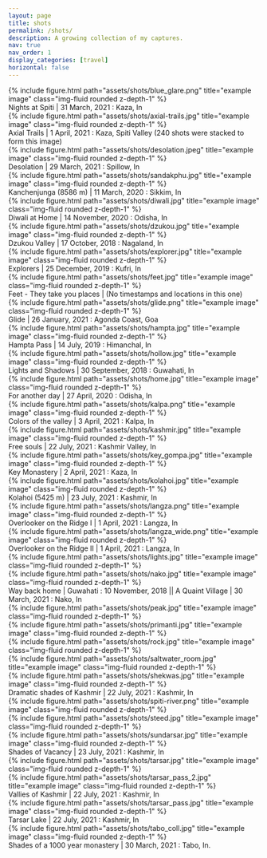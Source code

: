 ```yaml
---
layout: page
title: shots
permalink: /shots/
description: A growing collection of my captures.
nav: true
nav_order: 1
display_categories: [travel]
horizontal: false
---
```


<div class="row">
    <div class="col-sm mt-3 mt-md-0">
        {% include figure.html path="assets/shots/blue_glare.png" title="example image" class="img-fluid rounded z-depth-1" %}
    </div>
</div>
<div class="caption">
    Nights at Spiti | 31 March, 2021 : Kaza, In
</div>

<div class="row">
    <div class="col-sm mt-3 mt-md-0">
        {% include figure.html path="assets/shots/axial-trails.jpg" title="example image" class="img-fluid rounded z-depth-1" %}
    </div>
</div>
<div class="caption">
    Axial Trails | 1 April, 2021 : Kaza, Spiti Valley (240 shots were stacked to form this image)
</div>

<div class="row">
    <div class="col-sm mt-3 mt-md-0">
        {% include figure.html path="assets/shots/desolation.jpeg" title="example image" class="img-fluid rounded z-depth-1" %}
    </div>
</div>
<div class="caption">
  Desolation | 29 March, 2021 : Spillow, In
</div>

<div class="row">
    <div class="col-sm mt-3 mt-md-0">
        {% include figure.html path="assets/shots/sandakphu.jpg" title="example image" class="img-fluid rounded z-depth-1" %}
    </div>
</div>
<div class="caption">
    Kanchenjunga (8586 m) | 11 March, 2020 : Sikkim, In
</div>

<div class="row">
    <div class="col-sm mt-3 mt-md-0">
        {% include figure.html path="assets/shots/diwali.jpg" title="example image" class="img-fluid rounded z-depth-1" %}
    </div>
</div>
<div class="caption">
    Diwali at Home | 14 November, 2020 : Odisha, In
</div>

<div class="row">
    <div class="col-sm mt-3 mt-md-0">
        {% include figure.html path="assets/shots/dzukou.jpg" title="example image" class="img-fluid rounded z-depth-1" %}
    </div>
</div>
<div class="caption">
    Dzukou Valley | 17 October, 2018 : Nagaland, In
</div>

<div class="row">
    <div class="col-sm mt-3 mt-md-0">
        {% include figure.html path="assets/shots/explorer.jpg" title="example image" class="img-fluid rounded z-depth-1" %}
    </div>
</div>
<div class="caption">
  Explorers | 25 December, 2019 : Kufri, In
</div>

<div class="row">
    <div class="col-sm mt-3 mt-md-0">
        {% include figure.html path="assets/shots/feet.jpg" title="example image" class="img-fluid rounded z-depth-1" %}
    </div>
</div>
<div class="caption">
  Feet - They take you places | (No timestamps and locations in this one)
</div>

<div class="row">
    <div class="col-sm mt-3 mt-md-0">
        {% include figure.html path="assets/shots/glide.png" title="example image" class="img-fluid rounded z-depth-1" %}
    </div>
</div>
<div class="caption">
  Glide | 26 January, 2021 : Agonda Coast, Goa
</div>

<div class="row">
    <div class="col-sm mt-3 mt-md-0">
        {% include figure.html path="assets/shots/hampta.jpg" title="example image" class="img-fluid rounded z-depth-1" %}
    </div>
</div>
<div class="caption">
    Hampta Pass | 14 July, 2019 : Himanchal, In
</div>

<div class="row">
    <div class="col-sm mt-3 mt-md-0">
        {% include figure.html path="assets/shots/hollow.jpg" title="example image" class="img-fluid rounded z-depth-1" %}
    </div>
</div>
<div class="caption">
  Lights and Shadows | 30 September, 2018 : Guwahati, In
</div>

<div class="row">
    <div class="col-sm mt-3 mt-md-0">
        {% include figure.html path="assets/shots/home.jpg" title="example image" class="img-fluid rounded z-depth-1" %}
    </div>
</div>
<div class="caption">
    For another day | 27 April, 2020 : Odisha, In
</div>

<div class="row">
    <div class="col-sm mt-3 mt-md-0">
        {% include figure.html path="assets/shots/kalpa.png" title="example image" class="img-fluid rounded z-depth-1" %}
    </div>
</div>
<div class="caption">
  Colors of the valley | 3 April, 2021 : Kalpa, In
</div>

<div class="row">
    <div class="col-sm mt-3 mt-md-0">
        {% include figure.html path="assets/shots/kashmir.jpg" title="example image" class="img-fluid rounded z-depth-1" %}
    </div>
</div>
<div class="caption">
  Free souls | 22 July, 2021 : Kashmir Valley, In
</div>

<div class="row">
    <div class="col-sm mt-3 mt-md-0">
        {% include figure.html path="assets/shots/key_gompa.jpg" title="example image" class="img-fluid rounded z-depth-1" %}
    </div>
</div>
<div class="caption">
    Key Monastery | 2 April, 2021 : Kaza, In
</div>

<div class="row">
    <div class="col-sm mt-3 mt-md-0">
        {% include figure.html path="assets/shots/kolahoi.jpg" title="example image" class="img-fluid rounded z-depth-1" %}
    </div>
</div>
<div class="caption">
    Kolahoi (5425 m) | 23 July, 2021 : Kashmir, In
</div>

<div class="row">
    <div class="col-sm mt-3 mt-md-0">
        {% include figure.html path="assets/shots/langza.png" title="example image" class="img-fluid rounded z-depth-1" %}
    </div>
</div>
<div class="caption">
  Overlooker on the Ridge I | 1 April, 2021 : Langza, In
</div>

<div class="row">
    <div class="col-sm mt-3 mt-md-0">
        {% include figure.html path="assets/shots/langza_wide.png" title="example image" class="img-fluid rounded z-depth-1" %}
    </div>
</div>
<div class="caption">
  Overlooker on the Ridge II | 1 April, 2021 : Langza, In
</div>

<div class="row">
    <div class="col-sm-6 mt-3 mt-md-0">
        {% include figure.html path="assets/shots/lights.jpg" title="example image" class="img-fluid rounded z-depth-1" %}
    </div>
    <div class="col-sm-6 mt-3 mt-md-0">
        {% include figure.html path="assets/shots/nako.jpg" title="example image" class="img-fluid rounded z-depth-1" %}
    </div>
</div>
<div class="caption">
    Way back home | Guwahati : 10 November, 2018 || A Quaint Village | 30 March, 2021 : Nako, In
</div>

<div class="row">
    <div class="col-sm mt-3 mt-md-0">
        {% include figure.html path="assets/shots/peak.jpg" title="example image" class="img-fluid rounded z-depth-1" %}
    </div>
</div>

<div class="row">
    <div class="col-sm mt-3 mt-md-0">
        {% include figure.html path="assets/shots/primanti.jpg" title="example image" class="img-fluid rounded z-depth-1" %}
    </div>
</div>

<div class="row">
    <div class="col-sm mt-3 mt-md-0">
        {% include figure.html path="assets/shots/rock.jpg" title="example image" class="img-fluid rounded z-depth-1" %}
    </div>
</div>

<div class="row">
    <div class="col-sm mt-3 mt-md-0">
        {% include figure.html path="assets/shots/saltwater_room.jpg" title="example image" class="img-fluid rounded z-depth-1" %}
    </div>
</div>

<div class="row">
    <div class="col-sm mt-3 mt-md-0">
        {% include figure.html path="assets/shots/shekwas.jpg" title="example image" class="img-fluid rounded z-depth-1" %}
    </div>
</div>
<div class="caption">
    Dramatic shades of Kashmir | 22 July, 2021 : Kashmir, In
</div>

<div class="row">
    <div class="col-sm mt-3 mt-md-0">
        {% include figure.html path="assets/shots/spiti-river.png" title="example image" class="img-fluid rounded z-depth-1" %}
    </div>
</div>

<div class="row">
    <div class="col-sm mt-3 mt-md-0">
        {% include figure.html path="assets/shots/steed.jpg" title="example image" class="img-fluid rounded z-depth-1" %}
    </div>
</div>

<div class="row">
    <div class="col-sm mt-3 mt-md-0">
        {% include figure.html path="assets/shots/sundarsar.jpg" title="example image" class="img-fluid rounded z-depth-1" %}
    </div>
</div>
<div class="caption">
    Shades of Vacancy | 23 July, 2021 : Kashmir, In
</div>

<div class="row">
    <div class="col-sm mt-3 mt-md-0">
        {% include figure.html path="assets/shots/tarsar.jpg" title="example image" class="img-fluid rounded z-depth-1" %}
    </div>
</div>

<div class="row">
    <div class="col-sm mt-3 mt-md-0">
        {% include figure.html path="assets/shots/tarsar_pass_2.jpg" title="example image" class="img-fluid rounded z-depth-1" %}
    </div>
</div>
<div class="caption">
    Vallies of Kashmir | 22 July, 2021 : Kashmir, In
</div>

<div class="row">
    <div class="col-sm mt-3 mt-md-0">
        {% include figure.html path="assets/shots/tarsar_pass.jpg" title="example image" class="img-fluid rounded z-depth-1" %}
    </div>
</div>
<div class="caption">
    Tarsar Lake | 22 July, 2021 : Kashmir, In
</div>

<div class="row">
    <div class="col-sm mt-3 mt-md-0">
        {% include figure.html path="assets/shots/tabo_coll.jpg" title="example image" class="img-fluid rounded z-depth-1" %}
    </div>
</div>
<div class="caption">
    Shades of a 1000 year monastery | 30 March, 2021 : Tabo, In.
</div>
